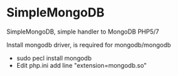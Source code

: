 # SimpleMongoDB
SimpleMongoDB, simple handler to MongoDB PHP5/7


Install mongodb driver, is required for mongodb/mongodb

* sudo pecl install mongodb
* Edit php.ini add line "extension=mongodb.so"
